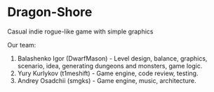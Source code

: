 # Dragon-Shore
Casual indie rogue-like game with simple graphics

Our team:
  1. Balashenko Igor (DwarfMason) - Level design, balance, graphics, scenario, idea, generating dungeons and monsters, game logic.
  2. Yury Kurlykov (t1meshift) - Game engine, code review, testing.
  3. Andrey Osadchii (smgks) - Game engine, music, architecture.
